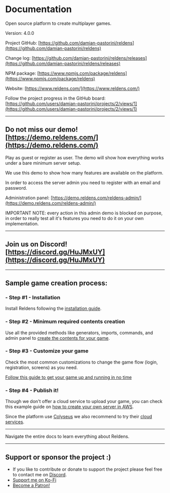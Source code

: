 # Documentation

Open source platform to create multiplayer games.

Version: 4.0.0

Project GitHub: [https://github.com/damian-pastorini/reldens](https://github.com/damian-pastorini/reldens)

Change log: [https://github.com/damian-pastorini/reldens/releases](https://github.com/damian-pastorini/reldens/releases)

NPM package: [https://www.npmjs.com/package/reldens](https://www.npmjs.com/package/reldens)

Website: [https://www.reldens.com/](https://www.reldens.com/)

Follow the project progress in the GitHub board: [https://github.com/users/damian-pastorini/projects/2/views/1](https://github.com/users/damian-pastorini/projects/2/views/1)

---

## Do not miss our demo! [https://demo.reldens.com/](https://demo.reldens.com/)

Play as guest or register as user. The demo will show how everything works under a bare minimum server setup.

We use this demo to show how many features are available on the platform.

In order to access the server admin you need to register with an email and password.

Administration panel: [https://demo.reldens.com/reldens-admin/](https://demo.reldens.com/reldens-admin/)

IMPORTANT NOTE: every action in this admin demo is blocked on purpose, in order to really test all it's features you need to do it on your own implementation.


---

## Join us on Discord! [https://discord.gg/HuJMxUY](https://discord.gg/HuJMxUY)

---

## Sample game creation process:

### - Step #1 - Installation

Install Reldens following the [installation guide](installation.md).

### - Step #2 - Minimum required contents creation

Use all the provided methods like generators, imports, commands, and admin panel to [create the contents for your game](minimum-required-contents-creation.md).

### - Step #3 - Customize your game

Check the most common customizations to change the game flow (login, registration, screens) as you need.

[Follow this guide to get your game up and running in no time](customize-your-game.md)

### - Step #4 - Publish it!

Though we don't offer a cloud service to upload your game, you can check this example guide on [how to create your own server in AWS](demo-server-setup-aws.md).

Since the platform use [Colyseus](https://colyseus.io/) we also recommend to try their [cloud services](https://colyseus.io/pricing/).

---

Navigate the entire docs to learn everything about Reldens.

---

## Support or sponsor the project :)

- If you like to contribute or donate to support the project please feel free to contact me on [Discord](https://discord.gg/HuJMxUY).
- [Support me on Ko-Fi](https://ko-fi.com/I2I81VISA)
- [Become a Patron!](https://www.patreon.com/bePatron?u=18074832)
